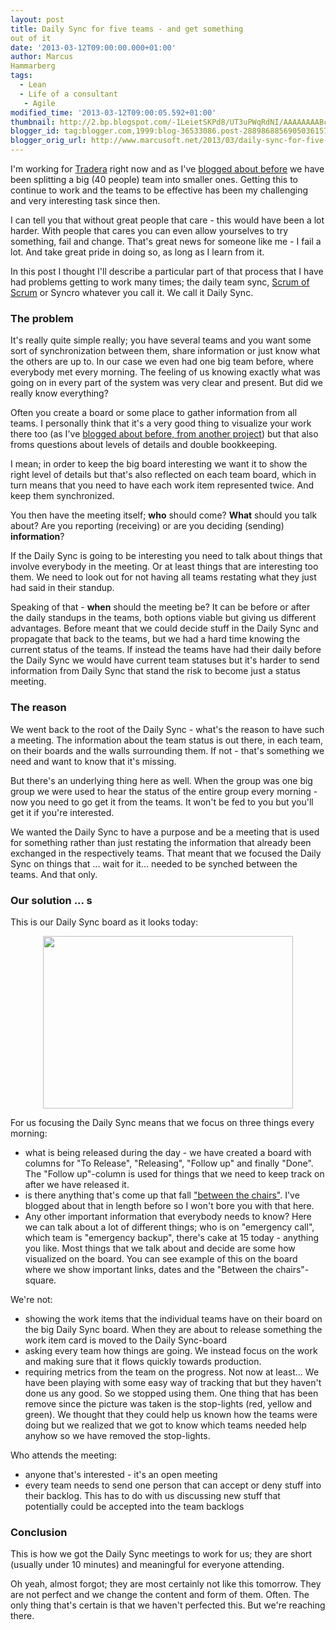 ```yaml
---
layout: post
title: Daily Sync for five teams - and get something
out of it
date: '2013-03-12T09:00:00.000+01:00'
author: Marcus
Hammarberg
tags:
  - Lean
  - Life of a consultant
   - Agile
modified_time: '2013-03-12T09:00:05.592+01:00'
thumbnail: http://2.bp.blogspot.com/-1LeietSKPd8/UT3uPWqRdNI/AAAAAAAABcM/NpeJ-4g27BM/s72-c/Screen+Shot+2013-03-11+at+15.46.00+.png
blogger_id: tag:blogger.com,1999:blog-36533086.post-2889868856905036157
blogger_orig_url: http://www.marcusoft.net/2013/03/daily-sync-for-five-teams-and-get.html
---
```



<div dir="ltr" style="text-align: left;" trbidi="on">

I'm working for [Tradera](http://www.tradera.com/) right now and as I've
[blogged about
before](http://www.marcusoft.net/2013/01/team-marketplace-how-we-splitted-big-40.html) we
have been splitting a big (40 people) team into smaller ones. Getting
this to continue to work and the teams to be effective has been my
challenging and very interesting task since then.

I can tell you that without great people that care - this would have
been a lot harder. With people that cares you can even allow yourselves
to try something, fail and change. That's great news for someone like
me - I fail a lot. And take great pride in doing so, as long as I learn
from it.

In this post I thought I'll describe a particular part of that process
that I have had problems getting to work many times; the daily team
sync, [Scrum of
Scrum](http://www.scrumalliance.org/articles/46-advice-on-conducting-the-scrum-of-scrums-meeting)
or Syncro whatever you call it. We call it Daily Sync.



### The problem

<div>

It's really quite simple really; you have several teams and you want
some sort of synchronization between them, share information or just
know what the others are up to. In our case we even had one big team
before, where everybody met every morning. The feeling of us knowing
exactly what was going on in every part of the system was very clear and
present. But did we really know everything? 

</div>

<div>



</div>

<div>

Often you create a board or some place to gather information from all
teams. I personally think that it's a very good thing to visualize your
work there too (as I've [blogged about before, from another
project](http://www.marcusoft.net/2011/01/some-boards-in-my-current-project.html))
but that also froms questions about levels of details and double
bookkeeping. 

</div>

<div>

I mean; in order to keep the big board interesting we want it to show
the right level of details but that's also reflected on each team board,
which in turn means that you need to have each work item represented
twice. And keep them synchronized.    

</div>

<div>



</div>

<div>

You then have the meeting itself; **who** should come? **What** should
you talk about? Are you reporting (receiving) or are you deciding
(sending) **information**? 

</div>

<div>

If the Daily Sync is going to be interesting you need to talk about
things that involve everybody in the meeting. Or at least things that
are interesting too them. We need to look out for not having all teams
restating what they just had said in their standup. 

</div>

<div>



</div>

<div>

Speaking of that - **when** should the meeting be? It can be before or
after the daily standups in the teams, both options viable but giving us
different advantages. Before meant that we could decide stuff in the
Daily Sync and propagate that back to the teams, but we had a hard time
knowing the current status of the teams. If instead the teams have had
their daily before the Daily Sync we would have current team statuses
but it's harder to send information from Daily Sync that stand the risk
to become just a status meeting.  

</div>

### The reason

<div>

We went back to the root of the Daily Sync - what's the reason to have
such a meeting. The information about the team status is out there, in
each team, on their boards and the walls surrounding them. If not -
that's something we need and want to know that it's missing. 

</div>

<div>



</div>

<div>

But there's an underlying thing here as well. When the group was one big
group we were used to hear the status of the entire group every
morning - now you need to go get it from the teams. It won't be fed to
you but you'll get it if you're interested. 

</div>

<div>



</div>

<div>

We wanted the Daily Sync to have a purpose and be a meeting that is used
for something rather than just restating the information that already
been exchanged in the respectively teams. That meant that we focused the
Daily Sync on things that ... wait for it... needed to be synched
between the teams. And that only. 

</div>

### Our solution ... s

<div>

This is our Daily Sync board as it looks today:

</div>

<div>



</div>

<div class="separator" style="clear: both; text-align: center;">

<a
href="http://2.bp.blogspot.com/-1LeietSKPd8/UT3uPWqRdNI/AAAAAAAABcM/NpeJ-4g27BM/s1600/Screen+Shot+2013-03-11+at+15.46.00+.png"
data-imageanchor="1" style="margin-left: 1em; margin-right: 1em;"><img
src="http://2.bp.blogspot.com/-1LeietSKPd8/UT3uPWqRdNI/AAAAAAAABcM/NpeJ-4g27BM/s400/Screen+Shot+2013-03-11+at+15.46.00+.png"
data-border="0" width="400" height="276" /></a>

</div>

<div>



</div>

<div>



</div>

<div>

For us focusing the Daily Sync means that we focus on three things every
morning:

</div>

<div>

-   what is being released during the day - we have created a board with
    columns for "To Release", "Releasing", "Follow up" and finally
    "Done". The "Follow up"-column is used for things that we need to
    keep track on after we have released it. 
-   is there anything that's come up that fall ["between the
    chairs"](http://www.marcusoft.net/2013/03/between-chairs-management-and-thoughts.html).
    I've blogged about that in length before so I won't bore you with
    that here.  
-   Any other important information that everybody needs to know? Here
    we can talk about a lot of different things; who is on "emergency
    call", which team is "emergency backup", there's cake at 15 today -
    anything you like. Most things that we talk about and decide are
    some how visualized on the board. You can see example of this on the
    board where we show important links, dates and the "Between the
    chairs"-square.

<div>

We're not:

</div>

<div>

-   showing the work items that the individual teams have on their board
    on the big Daily Sync board. When they are about to release
    something the work item card is moved to the Daily Sync-board
-   asking every team how things are going. We instead focus on the work
    and making sure that it flows quickly towards production. 
-   requiring metrics from the team on the progress. Not now at least...
    We have been playing with some easy way of tracking that but they
    haven't done us any good. So we stopped using them. One thing that
    has been remove since the picture was taken is the stop-lights (red,
    yellow and green). We thought that they could help us known how the
    teams were doing but we realized that we got to know which teams
    needed help anyhow so we have removed the stop-lights.  

</div>

<div>

Who attends the meeting:

</div>

<div>

-   anyone that's interested - it's an open meeting
-   every team needs to send one person that can accept or deny stuff
    into their backlog. This has to do with us discussing new stuff that
    potentially could be accepted into the team backlogs

### Conclusion

</div>

</div>

<div>

This is how we got the Daily Sync meetings to work for us; they are
short (usually under 10 minutes) and meaningful for everyone attending. 

</div>

<div>



</div>

<div>

Oh yeah, almost forgot; they are most certainly not like this tomorrow.
They are not perfect and we change the content and form of them. Often.
The only thing that's certain is that we haven't perfected this. But
we're reaching there. 

</div>

</div>
